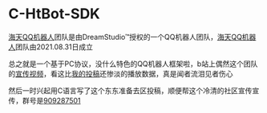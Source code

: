 # C-HtBot-SDK
[海天QQ机器人](https://haitianx.cn/)团队是由DreamStudio™授权的一个QQ机器人团队，[海天QQ机器人](https://haitianx.cn/)团队由2021.08.31日成立

总之就是一个基于PC协议，没什么特色的QQ机器人框架啦，b站上偶然这个团队的[宣传视频](https://b23.tv/Qfv0Mcp)，看这比[我的投稿](https://b23.tv/ZVHP0lK)还惨淡的播放数据，真是闻者流泪见者伤心

然后一时兴起用C语言写了这个东东准备去区投稿，顺便帮这个冷清的社区宣传宣传，群号是[909287501](https://jq.qq.com/?_wv=1027&k=CZYeniTT)